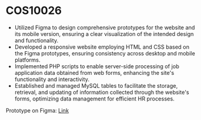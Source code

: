 # COS10026
- Utilized Figma to design comprehensive prototypes for the website and its mobile version, ensuring a clear visualization of the intended design and functionality.
- Developed a responsive website employing HTML and CSS based on the Figma prototypes, ensuring consistency across desktop and mobile platforms.
- Implemented PHP scripts to enable server-side processing of job application data obtained from web forms, enhancing the site's functionality and interactivity.
- Established and managed MySQL tables to facilitate the storage, retrieval, and updating of information collected through the website's forms, optimizing data management for efficient HR processes.

Prototype on Figma: [Link]([https://www.figma.com/proto/wmRJe0Se0gbLrhR1TWLLL6/LLab?type=design&node-id=434-459&t=Quc7BOFV78BoRlNu-1&scaling=scale-down&page-id=434%3A105&starting-point-node-id=530%3A21&mode=design](http://tinyurl.com/cos10026proto)http://tinyurl.com/cos10026proto)
